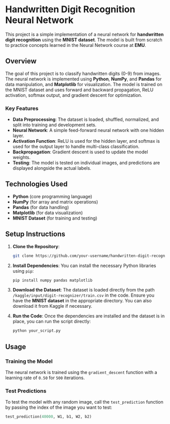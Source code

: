 # Handwritten Digit Recognition Neural Network

This project is a simple implementation of a neural network for **handwritten digit recognition** using the **MNIST dataset**. The model is built from scratch to practice concepts learned in the Neural Network course at **EMU**.

## Overview

The goal of this project is to classify handwritten digits (0-9) from images. The neural network is implemented using **Python**, **NumPy**, and **Pandas** for data manipulation, and **Matplotlib** for visualization. The model is trained on the MNIST dataset and uses forward and backward propagation, ReLU activation, softmax output, and gradient descent for optimization.

### Key Features
- **Data Preprocessing**: The dataset is loaded, shuffled, normalized, and split into training and development sets.
- **Neural Network**: A simple feed-forward neural network with one hidden layer.
- **Activation Function**: ReLU is used for the hidden layer, and softmax is used for the output layer to handle multi-class classification.
- **Backpropagation**: Gradient descent is used to update the model weights.
- **Testing**: The model is tested on individual images, and predictions are displayed alongside the actual labels.

## Technologies Used
- **Python** (core programming language)
- **NumPy** (for array and matrix operations)
- **Pandas** (for data handling)
- **Matplotlib** (for data visualization)
- **MNIST Dataset** (for training and testing)

## Setup Instructions

1. **Clone the Repository**:
    ```bash
    git clone https://github.com/your-username/handwritten-digit-recognition.git
    ```

2. **Install Dependencies**:
    You can install the necessary Python libraries using `pip`:
    ```bash
    pip install numpy pandas matplotlib
    ```

3. **Download the Dataset**:
    The dataset is loaded directly from the path `/kaggle/input/digit-recognizer/train.csv` in the code. Ensure you have the **MNIST dataset** in the appropriate directory. You can also download it from Kaggle if necessary.

4. **Run the Code**:
    Once the dependencies are installed and the dataset is in place, you can run the script directly:
    ```bash
    python your_script.py
    ```

## Usage

### Training the Model
The neural network is trained using the `gradient_descent` function with a learning rate of `0.50` for `500` iterations.

### Test Predictions
To test the model with any random image, call the `test_prediction` function by passing the index of the image you want to test:
```python
test_prediction(40000, W1, b1, W2, b2)

